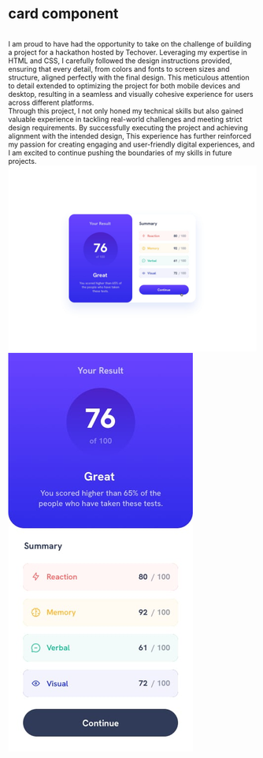 # card component 
<br>
I am proud to have had the opportunity to take on the challenge of building a project for a hackathon hosted by Techover. Leveraging my expertise in HTML and CSS,
I carefully followed the design instructions provided, ensuring that every detail, from colors and fonts to screen sizes and structure, aligned perfectly with the
final design.
This meticulous attention to detail extended to optimizing the project for both mobile devices and desktop, resulting in a seamless and visually cohesive
experience for users across different platforms.
<br>
Through this project, I not only honed my technical skills but also gained valuable experience in tackling real-world challenges and meeting strict design requirements.
By successfully executing the project and achieving alignment with the intended design,
This experience has further reinforced my passion for creating engaging and user-friendly
digital experiences, and I am excited to continue pushing the boundaries of my skills in future projects.
<img src="./active-states.jpg">
<img src="./mobile-design.jpg">